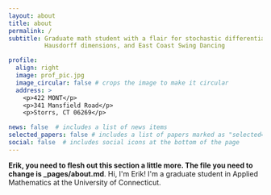 ```yaml
---
layout: about
title: about
permalink: /
subtitle: Graduate math student with a flair for stochastic differential equations,
          Hausdorff dimensions, and East Coast Swing Dancing

profile:
  align: right
  image: prof_pic.jpg
  image_circular: false # crops the image to make it circular
  address: >
    <p>422 MONT</p>
    <p>341 Mansfield Road</p>
    <p>Storrs, CT 06269</p>

news: false  # includes a list of news items
selected_papers: false # includes a list of papers marked as "selected={true}"
social: false  # includes social icons at the bottom of the page
---
```


**Erik, you need to flesh out this section a little more. The file you need to change
is _pages/about.md**. Hi, I'm Erik! I'm a graduate student in Applied Mathematics
at the University of Connecticut.
